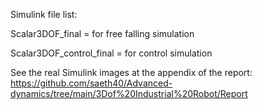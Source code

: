 Simulink file list:

Scalar3DOF_final = for free falling simulation

Scalar3DOF_control_final = for control simulation

See the real Simulink images at the appendix of the report: https://github.com/saeth40/Advanced-dynamics/tree/main/3Dof%20Industrial%20Robot/Report
